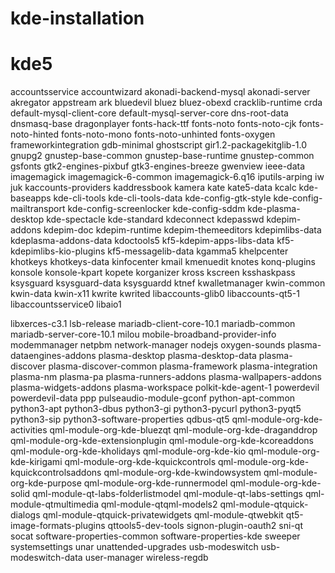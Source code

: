 # kde-installation


# kde5


accountsservice accountwizard akonadi-backend-mysql akonadi-server akregator
  appstream ark bluedevil bluez bluez-obexd cracklib-runtime crda
  default-mysql-client-core default-mysql-server-core dns-root-data
  dnsmasq-base dragonplayer fonts-hack-ttf fonts-noto fonts-noto-cjk
  fonts-noto-hinted fonts-noto-mono fonts-noto-unhinted fonts-oxygen
  frameworkintegration gdb-minimal ghostscript gir1.2-packagekitglib-1.0
  gnupg2 gnustep-base-common gnustep-base-runtime gnustep-common gsfonts
  gtk2-engines-pixbuf gtk3-engines-breeze gwenview ieee-data imagemagick
  imagemagick-6-common imagemagick-6.q16 iputils-arping iw juk
  kaccounts-providers kaddressbook kamera kate kate5-data kcalc kde-baseapps
  kde-cli-tools kde-cli-tools-data kde-config-gtk-style
  kde-config-mailtransport kde-config-screenlocker kde-config-sddm
  kde-plasma-desktop kde-spectacle kde-standard kdeconnect kdepasswd
  kdepim-addons kdepim-doc kdepim-runtime kdepim-themeeditors kdepimlibs-data
  kdeplasma-addons-data kdoctools5 kf5-kdepim-apps-libs-data
  kf5-kdepimlibs-kio-plugins kf5-messagelib-data kgamma5 khelpcenter khotkeys
  khotkeys-data kinfocenter kmail kmenuedit knotes konq-plugins konsole
  konsole-kpart kopete korganizer kross kscreen ksshaskpass ksysguard
  ksysguard-data ksysguardd ktnef kwalletmanager kwin-common kwin-data
  kwin-x11 kwrite kwrited libaccounts-glib0 libaccounts-qt5-1
  libaccountsservice0 libaio1
  
   libxerces-c3.1 lsb-release mariadb-client-core-10.1 mariadb-common
  mariadb-server-core-10.1 milou mobile-broadband-provider-info modemmanager
  netpbm network-manager nodejs oxygen-sounds plasma-dataengines-addons
  plasma-desktop plasma-desktop-data plasma-discover plasma-discover-common
  plasma-framework plasma-integration plasma-nm plasma-pa
  plasma-runners-addons plasma-wallpapers-addons plasma-widgets-addons
  plasma-workspace polkit-kde-agent-1 powerdevil powerdevil-data ppp
  pulseaudio-module-gconf python-apt-common python3-apt python3-dbus
  python3-gi python3-pycurl python3-pyqt5 python3-sip
  python3-software-properties qdbus-qt5 qml-module-org-kde-activities
  qml-module-org-kde-bluezqt qml-module-org-kde-draganddrop
  qml-module-org-kde-extensionplugin qml-module-org-kde-kcoreaddons
  qml-module-org-kde-kholidays qml-module-org-kde-kio
  qml-module-org-kde-kirigami qml-module-org-kde-kquickcontrols
  qml-module-org-kde-kquickcontrolsaddons qml-module-org-kde-kwindowsystem
  qml-module-org-kde-purpose qml-module-org-kde-runnermodel
  qml-module-org-kde-solid qml-module-qt-labs-folderlistmodel
  qml-module-qt-labs-settings qml-module-qtmultimedia qml-module-qtqml-models2
  qml-module-qtquick-dialogs qml-module-qtquick-privatewidgets
  qml-module-qtwebkit qt5-image-formats-plugins qttools5-dev-tools
  signon-plugin-oauth2 sni-qt socat software-properties-common
  software-properties-kde sweeper systemsettings unar unattended-upgrades
  usb-modeswitch usb-modeswitch-data user-manager wireless-regdb
  
  

